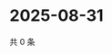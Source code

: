 # 2025-08-31

共 0 条

<!-- BEGIN ZHIHUVIDEO -->
<!-- 最后更新时间 Sun Aug 31 2025 06:09:23 GMT+0800 (China Standard Time) -->

<!-- END ZHIHUVIDEO -->
